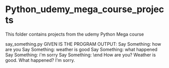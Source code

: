 # Python_udemy_mega_course_projects
This folder contains projects from the udemy Python Mega course

say_something.py
    GIVEN IS THE PROGRAM OUTPUT:
     Say Something: 
    how are you
    Say Something: 
    weather is good
    Say Something: 
    what happened
    Say Something: 
    i'm sorry
    Say Something: 
    \end
    How are you? Weather is good. What happened? I'm sorry.


